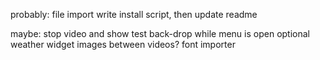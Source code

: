 probably:
  file import
  write install script, then update readme

maybe:
  stop video and show test back-drop while menu is open
  optional weather widget
  images between videos?
  font importer

